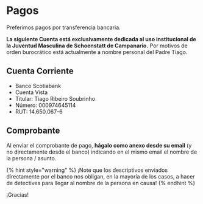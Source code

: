 # Pagos

Preferimos pagos por transferencia bancaria.

**La siguiente Cuenta está exclusivamente dedicada al uso institucional de la Juventud Masculina de Schoenstatt de Campanario.** Por motivos de orden burocrático está actualmente a nombre personal del Padre Tiago.

## Cuenta Corriente

* Banco Scotiabank
* Cuenta Vista
* Titular: Tiago Ribeiro Soubrinho
* Número: 000974645114
* RUT: 14.650.067-6

## Comprobante

Al enviar el comprobante de pago, **hágalo como anexo desde su email** \(y no directamente desde el banco\) indicando en el mismo email el nombre de la persona / asunto.

{% hint style="warning" %}
¡Note que los descriptivos enviados directamente por el banco nos obligan, en la mayoría de los casos, a hacer de detectives para llegar al nombre de la persona en causa!
{% endhint %}

¡Gracias!

